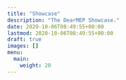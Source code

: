 ```yaml
---
title: "Showcase"
description: "The DearMEP Showcase."
date: 2020-10-06T08:49:55+00:00
lastmod: 2020-10-06T08:49:55+00:00
draft: true
images: []
menu:
  main:
    weight: 20
---
```

